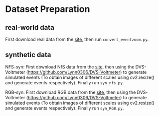 # Dataset Preparation

## real-world data
First download real data from the [site](https://sites.google.com/view/EventZoom), then run `convert_eventzoom.py`.

## synthetic data
NFS-syn:
First download NfS data from the [site](http://ci2cv.net/nfs/index.html), then using the DVS-Voltmeter (https://github.com/Lynn0306/DVS-Voltmeter) to generate simulated events (To obtain images of different scales using cv2.resize() and generate events respectively). Finally run `syn_nfs.py`.

RGB-syn:
First download RGB data from the [site](https://sites.google.com/view/guided-event-filtering), then using the DVS-Voltmeter (https://github.com/Lynn0306/DVS-Voltmeter) to generate simulated events (To obtain images of different scales using cv2.resize() and generate events respectively). Finally run `syn_RGB.py`.
